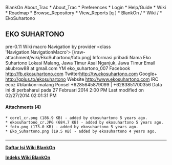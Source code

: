    BlankOn
 About_Trac
    * About_Trac
    * Preferences
    * Login
    * Help/Guide
    * Wiki
    * Roadmap
    * Browse_Repository
    * View_Reports
[q                 ]
    * BlankOn  /
    * Wiki  /
    * EkoSuhartono
## EKO SUHARTONO
pre-0.11 Wiki macro Navigation by provider <class 'Navigation.NavigationMacro'>
[/raw-attachment/wiki/EkoSuhartono/foto.png]
Informasi pribadi
Nama     Eko Suhartono
Lokasi   Malang, Jawa Timur
Asal     Nganjuk, Jawa Timur
Email    akubrow88 at gmail.com
YM       eko_suhartono_007
Facebook ​http://fb.ekosuhartono.com
Twitter  ​http://tw.ekosuhartono.com
Google+  ​http://gplus.to/ekosuhartono
Website  ​http://www.ekosuhartono.com
IRC      ecoz #blankon-malang
Ponsel   +6285645879099 | +6283851700356
Data ini di perbaharui pada 27 Februari 2014 2:00 PM
Last modified on 02/27/2014 02:01:31 PM
#### Attachments (4)
    * corel_cr.png​ (186.9 KB) - added by ekosuhartono 5 years ago.
    * ekosuhartono_cr.JPG​ (684.7 KB) - added by ekosuhartono 5 years ago.
    * foto.png​ (173.0 KB) - added by ekosuhartono 5 years ago.
    * Eko_Suhartono.png​ (19.5 KB) - added by ekosuhartono 4 years ago.
#### 
    
 
 
 
 
 
---
[**Daftar Isi Wiki BlankOn**](/DaftarIsi/README.md)
 
[**Indeks Wiki BlankOn**](/Indeks.md)
